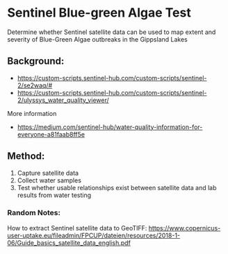# Sentinel Blue-green Algae Test
Determine whether Sentinel satellite data can be used to map extent and severity of Blue-Green Algae outbreaks in the Gippsland Lakes

## Background:
* https://custom-scripts.sentinel-hub.com/custom-scripts/sentinel-2/se2waq/#
* https://custom-scripts.sentinel-hub.com/custom-scripts/sentinel-2/ulyssys_water_quality_viewer/

More information
* https://medium.com/sentinel-hub/water-quality-information-for-everyone-a81faab8ff5e

## Method:
1. Capture satellite data
2. Collect water samples
3. Test whether usable relationships exist between satellite data and lab results from water testing  

### Random Notes:
How to extract Sentinel satellite data to GeoTIFF:
https://www.copernicus-user-uptake.eu/fileadmin/FPCUP/dateien/resources/2018-1-06/Guide_basics_satellite_data_english.pdf
